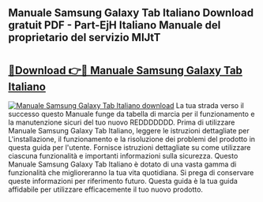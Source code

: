 ## Manuale Samsung Galaxy Tab Italiano Download gratuit PDF - Part-EjH Italiano Manuale del proprietario del servizio MIJtT

# <h2><a href="http://dfe00vf.blite.top/?on=Manuale+Samsung+Galaxy+Tab+Italiano">🔗Download 👉🔴 Manuale Samsung Galaxy Tab Italiano</a></h2>

[![Manuale Samsung Galaxy Tab Italiano download](https://i.imgur.com/lujVjoI.png)](http://dfe00vf.blite.top/?on=Manuale+Samsung+Galaxy+Tab+Italiano)
La tua strada verso il successo questo Manuale funge da tabella di marcia per il funzionamento e la manutenzione sicuri del tuo nuovo REDDDDDDD. Prima di utilizzare Manuale Samsung Galaxy Tab Italiano, leggere le istruzioni dettagliate per L'installazione, il funzionamento e la risoluzione dei problemi del prodotto in questa guida per l'utente. Fornisce istruzioni dettagliate su come utilizzare ciascuna funzionalità e importanti informazioni sulla sicurezza. Questo Manuale Samsung Galaxy Tab Italiano è dotato di una vasta gamma di funzionalità che miglioreranno la tua vita quotidiana. Si prega di conservare queste informazioni per riferimento futuro. Questa guida è la tua guida affidabile per utilizzare efficacemente il tuo nuovo prodotto.
